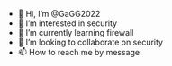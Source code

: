 - 👋 Hi, I’m @GaGG2022
- 👀 I’m interested in security
- 🌱 I’m currently learning firewall
- 💞️ I’m looking to collaborate on security
- 📫 How to reach me by message

<!---
GaGG2022/GaGG2022 is a ✨ special ✨ repository because its `README.md` (this file) appears on your GitHub profile.
You can click the Preview link to take a look at your changes.
--->
